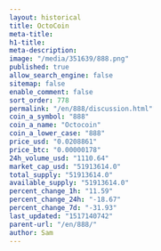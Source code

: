 ```yaml
---
layout: historical
title: OctoCoin
meta-title: 
h1-title: 
meta-description: 
image: "/media/351639/888.png"
published: true
allow_search_engine: false
sitemap: false
enable_comment: false
sort_order: 778
permalink: "/en/888/discussion.html"
coin_a_symbol: "888"
coin_a_name: "Octocoin"
coin_a_lower_case: "888"
price_usd: "0.0208861"
price_btc: "0.00000178"
24h_volume_usd: "1110.64"
market_cap_usd: "51913614.0"
total_supply: "51913614.0"
available_supply: "51913614.0"
percent_change_1h: "11.59"
percent_change_24h: "-18.67"
percent_change_7d: "-31.93"
last_updated: "1517140742"
parent-url: "/en/888/"
author: Sam
---
```


